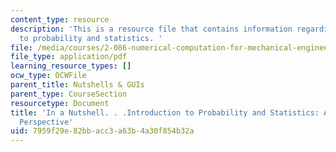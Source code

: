 ```yaml
---
content_type: resource
description: 'This is a resource file that contains information regarding introduction
  to probability and statistics. '
file: /media/courses/2-086-numerical-computation-for-mechanical-engineers-fall-2014/7959f29e82bbacc3a63b4a30f854b32a_MIT2_086F14_Probability.pdf
file_type: application/pdf
learning_resource_types: []
ocw_type: OCWFile
parent_title: Nutshells & GUIs
parent_type: CourseSection
resourcetype: Document
title: 'In a Nutshell. . .Introduction to Probability and Statistics: A Frequentist
  Perspective'
uid: 7959f29e-82bb-acc3-a63b-4a30f854b32a
---
```

